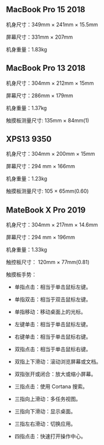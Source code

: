 ## MacBook Pro 15 2018

机身尺寸：349mm × 241mm × 15.5mm

屏幕尺寸：331mm × 207mm

机身重量：1.83kg


## MacBook Pro 13 2018

机身尺寸：304mm × 212mm × 15mm

屏幕尺寸：286mm × 179mm

机身重量：1.37kg

触摸板测量尺寸: 135mm × 84mm(1)

## XPS13 9350

机身尺寸：304mm × 200mm × 15mm

屏幕尺寸：294	mm × 166mm

机身重量：1.23kg

触摸板测量尺寸: 105 × 65mm(0.60)

## MateBook X Pro 2019

机身尺寸：304mm × 217mm × 14.6mm

屏幕尺寸：294	mm × 196mm

机身重量：1.33kg

触控板尺寸：
120mm × 77mm(0.81)	

触摸板手势：

- 单指点击：相当于单击鼠标左键。

- 单指双击：相当于双击鼠标左键。

- 单指移动：移动桌面上的光标。

- 左键单击：相当于单击鼠标左键。

- 右键单击：相当于单击鼠标右键。

- 双指点击：相当于单击鼠标右键。

- 双指上下滑动：滚动浏览屏幕或文档。

- 双指张开或闭合：放大或缩小屏幕。

- 三指点击：使用 Cortana 搜索。

- 三指向上滑动：多任务视图。

- 三指向下滑动：显示桌面。

- 三指左右滑动：切换应用。

- 四指点击：快速打开操作中心。

